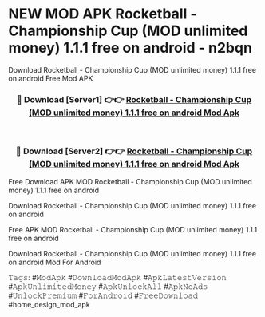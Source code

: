 # NEW MOD APK Rocketball - Championship Cup (MOD unlimited money) 1.1.1 free on android - n2bqn
Download Rocketball - Championship Cup (MOD unlimited money) 1.1.1 free on android Free Mod APK

<div align="center">
<h3>🔴 Download [Server1] 👉👉 <a href="https://apk-comot.site?title=Rocketball_-_Championship_Cup_(MOD_unlimited_money)_1.1.1_free_on_android">Rocketball - Championship Cup (MOD unlimited money) 1.1.1 free on android Mod Apk</a></h3><br>

<h3>🔴 Download [Server2] 👉👉 <a href="https://apk-comot.site?title=Rocketball_-_Championship_Cup_(MOD_unlimited_money)_1.1.1_free_on_android">Rocketball - Championship Cup (MOD unlimited money) 1.1.1 free on android Mod Apk</a></h3>
</div>


Free Download APK MOD Rocketball - Championship Cup (MOD unlimited money) 1.1.1 free on android

Download Rocketball - Championship Cup (MOD unlimited money) 1.1.1 free on android 

Free APK MOD Rocketball - Championship Cup (MOD unlimited money) 1.1.1 free on android 

Download Rocketball - Championship Cup (MOD unlimited money) 1.1.1 free on android Mod For Android

𝚃𝚊𝚐𝚜: #𝙼𝚘𝚍𝙰𝚙𝚔 #𝙳𝚘𝚠𝚗𝚕𝚘𝚊𝚍𝙼𝚘𝚍𝙰𝚙𝚔 #𝙰𝚙𝚔𝙻𝚊𝚝𝚎𝚜𝚝𝚅𝚎𝚛𝚜𝚒𝚘𝚗 #𝙰𝚙𝚔𝚄𝚗𝚕𝚒𝚖𝚒𝚝𝚎𝚍𝙼𝚘𝚗𝚎𝚢 #𝙰𝚙𝚔𝚄𝚗𝚕𝚘𝚌𝚔𝙰𝚕𝚕 #𝙰𝚙𝚔𝙽𝚘𝙰𝚍𝚜 #𝚄𝚗𝚕𝚘𝚌𝚔𝙿𝚛𝚎𝚖𝚒𝚞𝚖 #𝙵𝚘𝚛𝙰𝚗𝚍𝚛𝚘𝚒𝚍 #𝙵𝚛𝚎𝚎𝙳𝚘𝚠𝚗𝚕𝚘𝚊𝚍 #home_design_mod_apk
